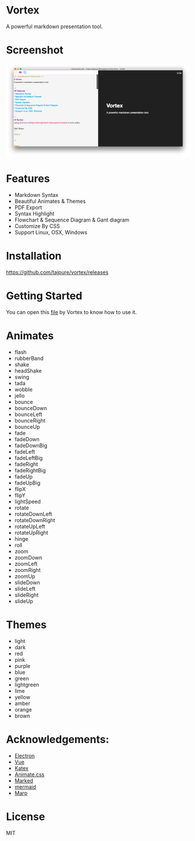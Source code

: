 # Vortex
A powerful markdown presentation tool.

# Screenshot
![Demo](./docs/images/mac.png)

# Features
* Markdown Syntax
* Beautiful Animates & Themes
* PDF Export
* Syntax Highlight
* Flowchart & Sequence Diagram & Gant diagram
* Customize By CSS
* Support Linux, OSX, Windows

# Installation
https://github.com/tajpure/vortex/releases

# Getting Started
You can open this [file](https://raw.githubusercontent.com/tajpure/vortex/master/docs/Introduction.md)
by Vortex to know how to use it.

# Animates
* flash
* rubberBand
* shake
* headShake
* swing
* tada
* wobble
* jello
* bounce
* bounceDown
* bounceLeft
* bounceRight
* bounceUp
* fade
* fadeDown
* fadeDownBig
* fadeLeft
* fadeLeftBig
* fadeRight
* fadeRightBig
* fadeUp
* fadeUpBig
* flipX
* flipY
* lightSpeed
* rotate
* rotateDownLeft
* rotateDownRight
* rotateUpLeft
* rotateUpRight
* hinge
* roll
* zoom
* zoomDown
* zoomLeft
* zoomRight
* zoomUp
* slideDown
* slideLeft
* slideRight
* slideUp

# Themes
* light
* dark
* red
* pink
* purple
* blue
* green
* lightgreen
* lime
* yellow
* amber
* orange
* brown

# Acknowledgements:
* [Electron](http://electron.atom.io/)
* [Vue](http://vuejs.org/)
* [Katex](https://github.com/Khan/KaTeX)
* [Animate.css](https://daneden.github.io/animate.css/)
* [Marked](https://github.com/chjj/marked)
* [mermaid](https://github.com/knsv/mermaid)
* [Marp](https://yhatt.github.io/marp/)

# License
MIT
